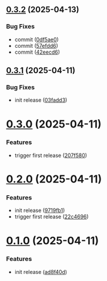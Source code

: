 ## [0.3.2](https://github.com/mUsman3/semantic-versioning/compare/v0.3.1...v0.3.2) (2025-04-13)


### Bug Fixes

* commit ([0df5ae0](https://github.com/mUsman3/semantic-versioning/commit/0df5ae013c91c08ccfd05418d1ced6587341abed))
* commit ([57efdd6](https://github.com/mUsman3/semantic-versioning/commit/57efdd60b61337feaf813547e927a907d97b2d34))
* commit ([42eecd6](https://github.com/mUsman3/semantic-versioning/commit/42eecd6611e18ffedf3380559d24077c63b94d60))

## [0.3.1](https://github.com/mUsman3/semantic-versioning/compare/v0.3.0...v0.3.1) (2025-04-11)


### Bug Fixes

* init release ([03fadd3](https://github.com/mUsman3/semantic-versioning/commit/03fadd3351bf95d6382ef7b747ba5fb907bea66d))

# [0.3.0](https://github.com/mUsman3/semantic-versioning/compare/v0.2.0...v0.3.0) (2025-04-11)


### Features

* trigger first release ([207f580](https://github.com/mUsman3/semantic-versioning/commit/207f5802c585226fa7561af05625d90d6116dbc3))

# [0.2.0](https://github.com/mUsman3/semantic-versioning/compare/v0.1.0...v0.2.0) (2025-04-11)


### Features

* init release ([9719fb1](https://github.com/mUsman3/semantic-versioning/commit/9719fb14a3cb19d53b02471a5d2e45b268a761a7))
* trigger first release ([22c4696](https://github.com/mUsman3/semantic-versioning/commit/22c469611ae154033aad7355b26a88ad2bd3bd5b))

# [0.1.0](https://github.com/mUsman3/semantic-versioning/compare/v0.0.0...v0.1.0) (2025-04-11)


### Features

* init release ([ad8f40d](https://github.com/mUsman3/semantic-versioning/commit/ad8f40d0431a4f123eb6326d403687e424b7146e))
